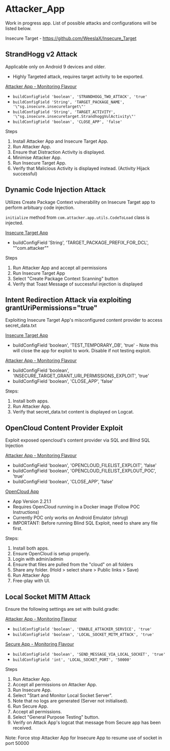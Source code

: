 # Attacker_App

Work in progress app. List of possible attacks and configurations will be listed below.

Insecure Target - https://github.com/WeeslaX/Insecure_Target

## StrandHogg v2 Attack
Applicable only on Android 9 devices and older.
* Highly Targeted attack, requires target activity to be exported.

<u>Attacker App  - Monitoring Flavour </u>

* `buildConfigField 'boolean', 'STRANDHOGG_TWO_ATTACK', 'true'`
* `buildConfigField 'String', 'TARGET_PACKAGE_NAME', '\"sg.insecure.insecuretarget\"'`
* `buildConfigField 'String', 'TARGET_ACTIVITY', '\"sg.insecure.insecuretarget.StrandhoggVulActivity\"'`
* `buildConfigField 'boolean', 'CLOSE_APP', 'false'`

Steps
1. Install Attacker App and Insecure Target App.
2. Run Attacker App.
3. Ensure that Distraction Activity is displayed.
4. Minimise Attacker App.
5. Run Insecure Target App.
6. Verify that Malicious Activity is displayed instead. (Activity Hijack successful)

## Dynamic Code Injection Attack
Utilizes Create Package Context vulnerability on Insecure Target app to perform arbituary code injection.

`initialize` method from `com.attacker.app.utils.CodeToLoad` class is injected.

<u>Insecure Target App</u>
* buildConfigField 'String', 'TARGET_PACKAGE_PREFIX_FOR_DCL', "\"com.attacker\""

Steps
1. Run Attacker App and accept all permissions
2. Run Insecure Target App
3. Select "Create Package Context Scanning" button
4. Verify that Toast Message of successful injection is displayed

## Intent Redirection Attack via exploiting grantUriPermissions="true"
Exploiting Insecure Target App's misconfigured content provider to access secret_data.txt

<u>Insecure Target App</u>
* buildConfigField 'boolean', 'TEST_TEMPORARY_DB', 'true' - Note this will close the app for exploit to work. Disable if not testing exploit.

<u>Attacker App  - Monitoring Flavour </u>
* buildConfigField 'boolean', 'INSECURE_TARGET_GRANT_URI_PERMISSIONS_EXPLOIT', 'true'
* buildConfigField 'boolean', 'CLOSE_APP', 'false'

Steps:
1. Install both apps.
2. Run Attacker App.
3. Verify that secret_data.txt content is displayed on Logcat.

## OpenCloud Content Provider Exploit
Exploit exposed opencloud's content provider via SQL and Blind SQL Injection

<u>Attacker App  - Monitoring Flavour </u>
* buildConfigField 'boolean', 'OPENCLOUD_FILELIST_EXPLOIT', 'false'
* buildConfigField 'boolean', 'OPENCLOUD_FILELIST_EXPLOUT_POC', 'true'
* buildConfigField 'boolean', 'CLOSE_APP', 'false'

<u>OpenCloud App</u>
* App Version 2.21.1
* Requires OpenCloud running in a Docker image (Follow POC Instructions)
* Currently POC only works on Android Emulator (*shrug*)
* IMPORTANT: Before running Blind SQL Exploit, need to share any file first.

Steps:
1. Install both apps.
2. Ensure OpenCloud is setup properly.
3. Login with admin/admin
4. Ensure that files are pulled from the "cloud" on all folders
5. Share any folder. (Hold > select share > Public links > Save)
6. Run Attacker App
7. Free-play with UI.

## Local Socket MITM Attack
Ensure the following settings are set with build.gradle:

<u>Attacker App  - Monitoring Flavour </u>

* `buildConfigField 'boolean', 'ENABLE_ATTACKER_SERVICE', 'true'`
* `buildConfigField 'boolean', 'LOCAL_SOCKET_MITM_ATTACK', 'true'`

<u> Secure App - Monitoring Flavour </u>

* `buildConfigField 'boolean', 'SEND_MESSAGE_VIA_LOCAL_SOCKET', 'true'`
* `buildConfigField 'int', 'LOCAL_SOCKET_PORT', '50000'`

Steps
1. Run Attacker App.
2. Accept all permissions on Attacker App.
3. Run Insecure App.
4. Select "Start and Monitor Local Socket Server".
5. Note that no logs are generated (Server not initialised).
6. Run Secure App.
7. Accept all permissions.
8. Select "General Purpose Testing" button.
9. Verify on Attack App's logcat that message from Secure app has been received.

Note: Force stop Attacker App for Insecure App to resume use of socket in port 50000